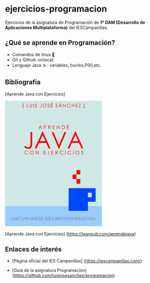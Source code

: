 # ejercicios-programacion
Ejercicios de la asignatura de Programación de **1º DAM (Desarrollo de Aplicaciones Multiplataforma)** del IESCampanillas.

## ¿Qué se aprende en Programación?

* Comandos de linux :penguin:
* Git y Github :octocat:
* Lenguaje Java :coffee: : variables, bucles,P00,etc.

## Bibliografía

[Aprende Java con Ejercicios]

<img src="imagenes/aprendejava.jpeg" width="320px">

[Aprende Java con Ejercicios] (https://leanpub.com/aprendejava)

## Enlaces de interés

* [Página oficial del IES Campanillas] (https://iescampanillas.com/)

* [Guía de la asignatura Programación] (https://github.com/luisjosesanchez/programacion)

